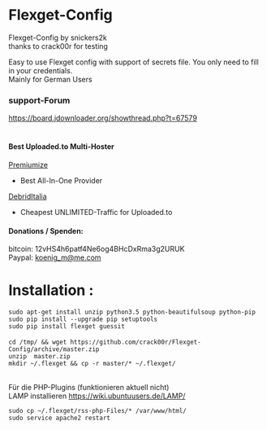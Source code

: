 # Flexget-Config

Flexget-Config by snickers2k<br>
thanks to crack00r for testing<br>


Easy to use Flexget config with support of secrets file. You only need to fill in your credentials. <br>
Mainly for German Users <br>


### support-Forum<br>
https://board.jdownloader.org/showthread.php?t=67579  <br>

#
#### Best Uploaded.to Multi-Hoster
[Premiumize](https://www.premiumize.me/ref/709558658) <br>
- Best All-In-One Provider <br>

[DebridItalia](http://www.debriditalia.com/?ref=ref68473) <br>
- Cheapest UNLIMITED-Traffic for Uploaded.to<br>


#### Donations / Spenden:
bitcoin: 12vHS4h6patf4Ne6og4BHcDxRma3g2URUK  <br>
Paypal: koenig_m@me.com  <br>



 # Installation :
`sudo apt-get install unzip python3.5 python-beautifulsoup python-pip` <br>
`sudo pip install --upgrade pip setuptools` <br>
`sudo pip install flexget guessit`<br>
<br>
`cd /tmp/ && wget https://github.com/crack00r/Flexget-Config/archive/master.zip`<br>
`unzip  master.zip`<br>
`mkdir ~/.flexget && cp -r master/* ~/.flexget/`<br>
<br>

Für die PHP-Plugins (funktionieren aktuell nicht)<br>
LAMP installieren https://wiki.ubuntuusers.de/LAMP/ <br>

`sudo cp ~/.flexget/rss-php-Files/* /var/www/html/`<br>
`sudo service apache2 restart`<br>
